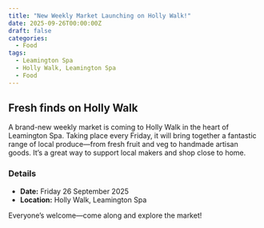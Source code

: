 ```yaml
---
title: "New Weekly Market Launching on Holly Walk!"
date: 2025-09-26T00:00:00Z
draft: false
categories:
  - Food
tags:
  - Leamington Spa
  - Holly Walk, Leamington Spa
  - Food
---
```


## Fresh finds on Holly Walk

A brand-new weekly market is coming to Holly Walk in the heart of Leamington Spa. Taking place every Friday, it will bring together a fantastic range of local produce—from fresh fruit and veg to handmade artisan goods. It’s a great way to support local makers and shop close to home.

### Details
- **Date:** Friday 26 September 2025
- **Location:** Holly Walk, Leamington Spa

Everyone’s welcome—come along and explore the market!